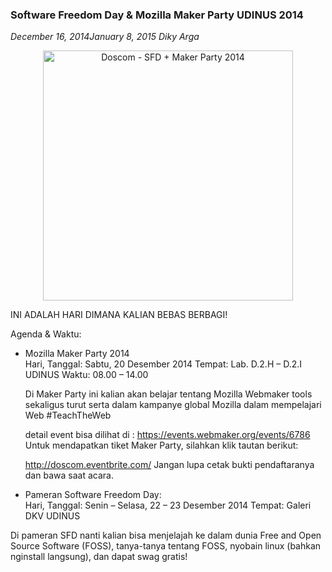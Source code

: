 ### **Software Freedom Day & Mozilla Maker Party UDINUS 2014**
_December 16, 2014January 8, 2015 Diky Arga_

<p align="center">
	<img src="./posts/2014-12-16-software-freedom-day-mozilla-maker-party-udinus-2014/Doscom-SFD-Maker-Party-2014-724x1024.png" height="400px" alt="Doscom - SFD + Maker Party 2014">
</p> 

INI ADALAH HARI DIMANA KALIAN BEBAS BERBAGI!

Agenda & Waktu:

- Mozilla Maker Party 2014
    <br>
    Hari, Tanggal: Sabtu, 20 Desember 2014
    Tempat: Lab. D.2.H – D.2.I UDINUS
    Waktu: 08.00 – 14.00

    Di Maker Party ini kalian akan belajar tentang Mozilla Webmaker tools sekaligus turut serta dalam kampanye global Mozilla dalam mempelajari Web #TeachTheWeb

    detail event bisa dilihat di : <https://events.webmaker.org/events/6786>
    Untuk mendapatkan tiket Maker Party, silahkan klik tautan berikut:

    <http://doscom.eventbrite.com/>
    Jangan lupa cetak bukti pendaftaranya dan bawa saat acara.

- Pameran Software Freedom Day:
    <br>
    Hari, Tanggal: Senin – Selasa, 22 – 23 Desember 2014
    Tempat: Galeri DKV UDINUS

Di pameran SFD nanti kalian bisa menjelajah ke dalam dunia Free and Open Source Software (FOSS), tanya-tanya tentang FOSS, nyobain linux (bahkan nginstall langsung), dan dapat swag gratis!